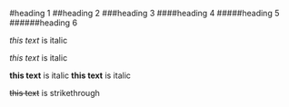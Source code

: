 <!-- headings -->
#heading 1
##heading 2
###heading 3
####heading 4
#####heading 5
######heading 6

<!-- italics -->

*this text* is italic

_this text_ is italic

<!-- strong -->
**this text** is italic 
__this text__ is italic

<!-- strikethrough -->
~~this text~~ is strikethrough
